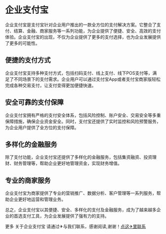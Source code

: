 # 企业支付宝

企业支付宝是支付宝针对企业用户推出的一款全方位的支付解决方案。它整合了支付、结算、金融、商家服务等一系列功能，为企业提供了便捷、安全、高效的支付体验。企业支付宝的出现，不仅为企业提供了更多的支付选择，也为企业发展提供了更多的可能性。

## 便捷的支付方式

企业支付宝支持多种支付方式，包括扫码支付、线上支付、线下POS支付等，满足了不同场景下的支付需求。企业用户可以通过支付宝App或者支付宝商家版轻松完成各种交易支付，让支付变得更加便捷快速。

## 安全可靠的支付保障

企业支付宝拥有严格的支付安全体系，包括风险控制、账户安全、交易安全等多重保障措施，确保企业资金安全。同时，支付宝还提供了实时监控和风险预警服务，为企业用户提供了全方位的支付保障。

## 多样化的金融服务

除了支付功能，企业支付宝还提供了多样化的金融服务，包括集资融资、投资理财、财务管理等，帮助企业更好地管理资金，实现财务增值。

## 专业的商家服务

企业支付宝为商家提供了专业的营销推广、数据分析、客户管理等一系列服务，帮助企业更好地运营和管理业务。

总之，企业支付宝以其便捷、安全、多样化的支付及金融服务，成为了越来越多企业的首选支付工具，为企业发展提供了强有力的支持。

更多 关于企业支付宝 请通过✈与我们联系，感谢阅读,谢谢！[点这✈里联系](https://abc.k02.cc)